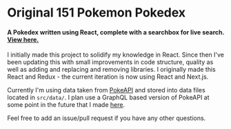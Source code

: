 # Original 151 Pokemon Pokedex

#### A Pokedex written using React, complete with a searchbox for live search. [View here.](https://original-pokemon-pokedex.now.sh/)

I initially made this project to solidify my knowledge in React. Since then I've been updating this with small improvements in code structure, quality as well as adding and replacing and removing libraries. I originally made this React and Redux - the current iteration is now using React and Next.js.

Currently I'm using data taken from [PokeAPI](https://pokeapi.co/) and stored into data files located in `src/data/`. I plan use a GraphQL based version of PokeAPI at some point in the future that I made [here](https://github.com/mokyox/apollo-graphql-pokeapi).

Feel free to add an issue/pull request if you have any other questions.
